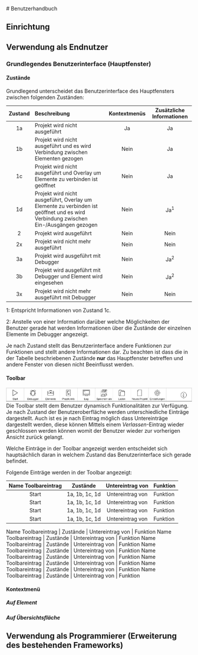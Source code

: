 # Benutzerhandbuch
## Einrichtung
## Verwendung als Endnutzer
### Grundlegendes Benutzerinterface (Hauptfenster)
#### Zustände

Grundlegend unterscheidet das Benutzerinterface des Hauptfensters zwischen folgenden Zuständen:

Zustand | Beschreibung | Kontextmenüs | Zusätzliche Informationen
:---: | :--- | :---:  | :---:
1a | Projekt wird nicht ausgeführt | Ja | Ja
1b | Projekt wird nicht ausgeführt und es wird Verbindung zwischen Elementen gezogen | Nein | Ja
1c | Projekt wird nicht ausgeführt und Overlay um Elemente zu verbinden ist geöffnet | Nein | Ja
1d | Projekt wird nicht ausgeführt, Overlay um Elemente zu verbinden ist geöffnet und es wird Verbindung zwischen Ein-/Ausgängen gezogen | Nein | Ja<sup>1</sup>
2 | Projekt wird ausgeführt | Nein | Nein
2x | Projekt wird nicht mehr ausgeführt | Nein | Nein
3a | Projekt wird ausgeführt mit Debugger | Nein | Ja<sup>2</sup> 
3b | Projekt wird ausgeführt mit Debugger und Element wird eingesehen  | Nein | Ja<sup>2</sup>
3x | Projekt wird nicht mehr ausgeführt mit Debugger| Nein | Nein

1: Entspricht Informationen von Zustand 1c.

2: Anstelle von einer Information darüber welche Möglichkeiten der Benutzer gerade hat werden Informationen über die Zustände der einzelnen Elemente im Debugger angezeigt.

Je nach Zustand stellt das Benutzerinterface andere Funktionen zur Funktionen und stellt andere Informationen dar. Zu beachten ist dass die in der Tabelle beschriebenen Zustände **nur** das Hauptfenster betreffen und andere Fenster von diesen nicht Beeinflusst werden.

#### Toolbar
![alt text](/Dokumentation/Grafiken/Toolbar-Normal.png)
Die Toolbar stellt dem Benutzer dynamisch Funktionalitäten zur Verfügung. Je nach Zustand der Benutzeroberfläche werden unterschiedliche Einträge dargestellt. Auch ist es je nach Eintrag möglich dass Untereinträge dargestellt werden, diese können Mittels einem *Verlassen*-Eintrag wieder geschlossen werden können womit der Benutzer wieder zur vorherigen Ansicht zurück gelangt.

Welche Einträge in der Toolbar angezeigt werden entscheidet sich hauptsächlich daran in welchem Zustand das Benutzerinterface sich gerade befindet.

Folgende Einträge werden in der Toolbar angezeigt: 

Name Toolbareintrag | Zustände | Untereintrag von | Funktion
:---: | :---: | :---: | :--- 
Start | 1a, 1b, 1c, 1d | Untereintrag von | Funktion
Start | 1a, 1b, 1c, 1d | Untereintrag von | Funktion
Start | 1a, 1b, 1c, 1d | Untereintrag von | Funktion
Start | 1a, 1b, 1c, 1d | Untereintrag von | Funktion

Name Toolbareintrag | Zustände | Untereintrag von | Funktion
Name Toolbareintrag | Zustände | Untereintrag von | Funktion
Name Toolbareintrag | Zustände | Untereintrag von | Funktion
Name Toolbareintrag | Zustände | Untereintrag von | Funktion
Name Toolbareintrag | Zustände | Untereintrag von | Funktion
Name Toolbareintrag | Zustände | Untereintrag von | Funktion
Name Toolbareintrag | Zustände | Untereintrag von | Funktion
Name Toolbareintrag | Zustände | Untereintrag von | Funktion

#### Kontextmenü


##### Auf Element
##### Auf Übersichtsfläche
## Verwendung als Programmierer (Erweiterung des bestehenden Frameworks)

